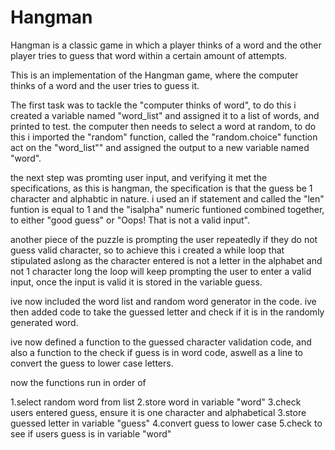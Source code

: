 # Hangman
Hangman is a classic game in which a player thinks of a word and the other player tries to guess that word within a certain amount of attempts.

This is an implementation of the Hangman game, where the computer thinks of a word and the user tries to guess it. 

The first task was to tackle the "computer thinks of  word", to do this i created a variable named "word_list"  and assigned it to a list of words, and printed to test. the computer then needs to select a word at random, to do this i imported the "random" function, called the "random.choice" function act on the "word_list"" and assigned the output to a new variable named "word".

the next step was promting user input, and verifying it met the specifications, as this is hangman, the specification is that the guess be 1 character and alphabtic in nature. i used an if statement and called the "len" funtion is equal to 1 and the "isalpha" numeric funtioned combined together, to either "good guess" or "Oops! That is not a valid input".

another piece of the puzzle is prompting the user repeatedly if they do not guess valid character, so to achieve this i created a while loop that stipulated aslong as the character entered is not a letter in the alphabet and not 1 character long the loop will keep prompting the user to enter a valid input, once the input is valid it is stored in the variable guess.

ive now included the word list and random word generator in the code. ive then added code to take the guessed letter and check if it is in the randomly generated word.

ive now defined a function to the guessed character validation code, and also a function to the check if guess is in word code, aswell as a line to convert the guess to lower case letters.

now the functions run in order of

1.select random word from list
2.store word in variable "word"
3.check users entered guess, ensure it is one character and alphabetical
3.store guessed letter in variable "guess"
4.convert guess to lower case
5.check to see if users guess is in variable "word"